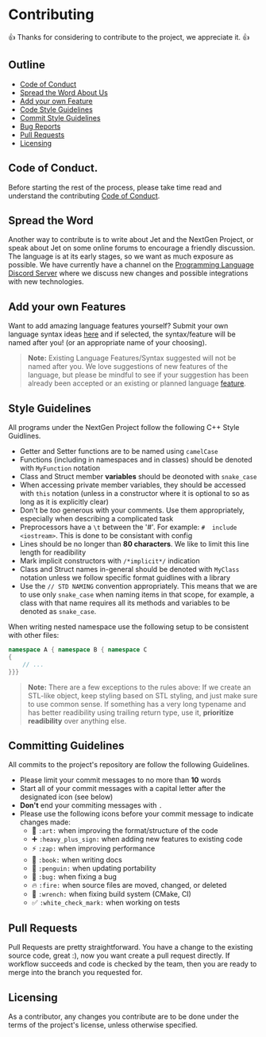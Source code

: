 # Contributing

👍 Thanks for considering to contribute to the project, we appreciate it. 👍

Outline
-----------------

* [Code of Conduct](https://github.com/The-NextGen-Project/jet/blob/main/CODE_OF_CONDUCT.md)
* [Spread the Word About Us](#spread-the-word)
* [Add your own Feature](#add-your-own-features)
* [Code Style Guidelines](#style-guidelines)
* [Commit Style Guidelines](#committing-guidelines)
* [Bug Reports](https://github.com/The-NextGen-Project/jet/blob/main/.github/ISSUE_TEMPLATE/jet----bug-report.md)
* [Pull Requests](#pull-requests)
* [Licensing](#licensing)

Code of Conduct.
----------------
Before starting the rest of the process, please take time read and understand the contributing
[Code of Conduct](https://github.com/The-NextGen-Project/jet/blob/main/CODE_OF_CONDUCT.md).


Spread the Word
---------------

Another way to contribute is to write about Jet and the NextGen Project, or speak about Jet on
some online forums to encourage a friendly discussion. The language is at its early stages, so 
we want as much exposure as possible. We have currently have a channel on the [Programming Language Discord Server](https://discord.gg/tft9Nw5jm6)
where we discuss new changes and possible integrations with new technologies.

Add your own Features
---------------------
Want to add amazing language features yourself? Submit your 
own language syntax ideas [here](https://forms.gle/9nSVzipF8MYr8Q456) and if 
selected, the syntax/feature will be named after you! (or an appropriate name of your choosing).

> **Note:** Existing Language Features/Syntax suggested will not be named after you. We love suggestions
> of new features of the language, but please be mindful to see if your suggestion has been already been
> accepted or an existing or planned language [feature](https://github.com/The-NextGen-Project/jet/blob/main/LANG.md).

Style Guidelines
----------------
All programs under the NextGen Project follow the following C++ Style Guidlines.

* Getter and Setter functions are to be named using `camelCase`
* Functions (including in namespaces and in classes) should be denoted with `MyFunction` notation
* Class and Struct member **variables** should be deonoted with `snake_case`
* When accessing private member variables, they should be accessed with `this` notation (unless in a constructor where it
is optional to so as long as it is explicitly clear)
* Don't be *too* generous with your comments. Use them appropriately, especially when describing a complicated task
* Preprocessors have a `\t` between the '#'. For example: `#  include <iostream>`. This is done to be consistant with config
* Lines should be no longer than **80 characters**. We like to limit this line length for readibility
* Mark implicit constructors with `/*implicit*/` indication
* Class and Struct names in-general should be denoted with `MyClass` notation unless we follow specific format guidlines with a library
* Use the `// STD NAMING` convention appropriately. This means that we are to use only `snake_case` when naming items in that scope, for example,
 a class with that name requires all its methods and variables to be denoted as `snake_case`.

When writing nested namespace use the following setup to be consistent with other files:
```c++
namespace A { namespace B { namespace C
{
    // ...
}}}
```

> **Note:** There are a few exceptions to the rules above: If we create an STL-like object, keep styling
> based on STL styling, and just make sure to use common sense. If something has a very long typename and 
> has better readibility using trailing return type, use it, **prioritize readibility** over anything else.

Committing Guidelines
---------------------
All commits to the project's repository are follow the following Guidelines.

* Please limit your commit messages to no more than **10** words
* Start all of your commit messages with a capital letter after the designated icon (see below)
* **Don't** end your commiting messages with `.`
* Please use the following icons before your commit message to indicate changes made:
    * :art:               `:art:`               when improving the format/structure of the code
    * :heavy_plus_sign:   `:heavy_plus_sign:`   when adding new features to existing code
    * :zap:               `:zap:`               when improving performance
    * :book:              `:book:`              when writing docs
    * :penguin:           `:penguin:`           when updating portability
    * :bug:               `:bug:`               when fixing a bug
    * :fire:              `:fire:`              when source files are moved, changed, or deleted
    * :wrench:            `:wrench:`            when fixing build system (CMake, CI)
    * :white_check_mark:  `:white_check_mark:`  when working on tests

Pull Requests
---------------
Pull Requests are pretty straightforward. You have a change to the existing source code, great :), now you want create
a pull request directly. If workflow succeeds and code is checked by the team, then you are ready to 
merge into the branch you requested for. 


Licensing
----------
As a contributor, any changes you contribute are to be done under the terms of the project's license, unless otherwise specified.
